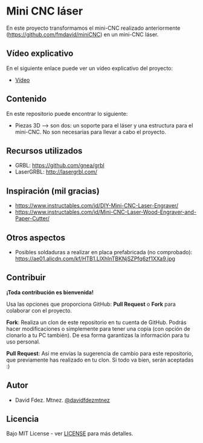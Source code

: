 # Mini CNC láser

En este proyecto transformamos el mini-CNC realizado anteriormente (https://github.com/fmdavid/miniCNC) en un mini-CNC láser.

## Vídeo explicativo

En el siguiente enlace puede ver un vídeo explicativo del proyecto:

* [Vídeo](https://youtu.be/z9OQ3X-VjJg)

## Contenido

En este repositorio puede encontrar lo siguiente:

* Piezas 3D --> son dos: un soporte para el láser y una estructura para el mini-CNC. No son necesarias para llevar a cabo el proyecto.

## Recursos utilizados

* GRBL: https://github.com/gnea/grbl
* LaserGRBL: http://lasergrbl.com/

## Inspiración (mil gracias)

* https://www.instructables.com/id/DIY-Mini-CNC-Laser-Engraver/
* https://www.instructables.com/id/Mini-CNC-Laser-Wood-Engraver-and-Paper-Cutter/

## Otros aspectos

* Posibles soldaduras a realizar en placa prefabricada (no comprobado): https://ae01.alicdn.com/kf/HTB1.LlXhlnTBKNjSZPfq6zf1XXa9.jpg

## Contribuir

**¡Toda contribución es bienvenida!**

Usa las opciones que proporciona GitHub: **Pull Request** o **Fork** para colaborar con el proyecto.

**Fork**: Realiza un clon de este repositorio en tu cuenta de GitHub. Podrás hacer modificaciones o simplemente para tener una copia (con opción de clonarlo a tu PC también). De esa forma garantizas la información para tu uso personal.

**Pull Request**: Así me envías la sugerencia de cambio para este repositorio, que previamente has realizado en tu clon. Si todo va bien, serán aceptadas :)

## Autor

- David Fdez. Mtnez. [@davidfdezmtnez](https://twitter.com/davidfdezmtnez) 

## Licencia

Bajo MIT License - ver [LICENSE](LICENSE) para más detalles.

